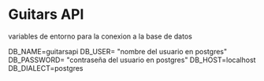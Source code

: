 # Guitars API


variables de entorno para la conexion a la base de datos

DB_NAME=guitarsapi
DB_USER= "nombre del usuario en postgres"
DB_PASSWORD= "contraseña del usuario en postgres"
DB_HOST=localhost
DB_DIALECT=postgres